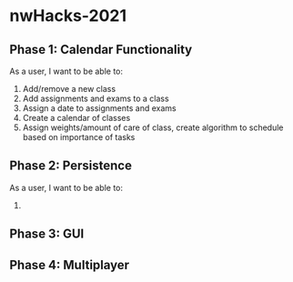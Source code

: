 # nwHacks-2021

## Phase 1: Calendar Functionality

As a user, I want to be able to:

1. Add/remove a new class
2. Add assignments and exams to a class
3. Assign a date to assignments and exams
4. Create a calendar of classes
5. Assign weights/amount of care of class, create algorithm to schedule based
on importance of tasks

## Phase 2: Persistence

As a user, I want to be able to:

1. 

## Phase 3: GUI

## Phase 4: Multiplayer
